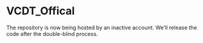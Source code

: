 # VCDT_Offical
The repository is now being hosted by an inactive account. We'll release the code after the double-blind process.
